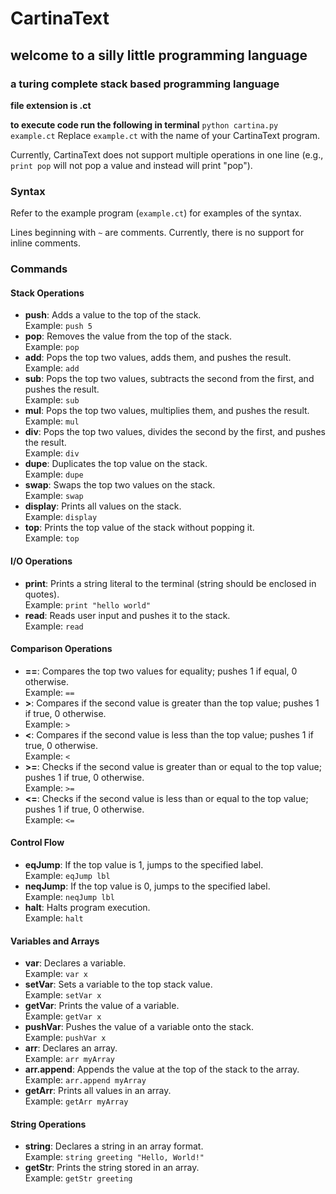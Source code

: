 # CartinaText
## welcome to a silly little programming language
### a turing complete stack based programming language
**file extension is .ct**

**to execute code run the following in terminal**
`python cartina.py example.ct`
Replace `example.ct` with the name of your CartinaText program.

Currently, CartinaText does not support multiple operations in one line (e.g., `print pop` will not pop a value and instead will print "pop").

### Syntax
Refer to the example program (`example.ct`) for examples of the syntax.

Lines beginning with `~` are comments. Currently, there is no support for inline comments.

### Commands

#### Stack Operations
- **push**: Adds a value to the top of the stack.  
  Example: `push 5`
- **pop**: Removes the value from the top of the stack.  
  Example: `pop`
- **add**: Pops the top two values, adds them, and pushes the result.  
  Example: `add`
- **sub**: Pops the top two values, subtracts the second from the first, and pushes the result.  
  Example: `sub`
- **mul**: Pops the top two values, multiplies them, and pushes the result.  
  Example: `mul`
- **div**: Pops the top two values, divides the second by the first, and pushes the result.  
  Example: `div`
- **dupe**: Duplicates the top value on the stack.  
  Example: `dupe`
- **swap**: Swaps the top two values on the stack.  
  Example: `swap`
- **display**: Prints all values on the stack.  
  Example: `display`
- **top**: Prints the top value of the stack without popping it.  
  Example: `top`

#### I/O Operations
- **print**: Prints a string literal to the terminal (string should be enclosed in quotes).  
  Example: `print "hello world"`
- **read**: Reads user input and pushes it to the stack.  
  Example: `read`

#### Comparison Operations
- **==**: Compares the top two values for equality; pushes 1 if equal, 0 otherwise.  
  Example: `==`
- **>**: Compares if the second value is greater than the top value; pushes 1 if true, 0 otherwise.  
  Example: `>`
- **<**: Compares if the second value is less than the top value; pushes 1 if true, 0 otherwise.  
  Example: `<`
- **>=**: Checks if the second value is greater than or equal to the top value; pushes 1 if true, 0 otherwise.  
  Example: `>=`
- **<=**: Checks if the second value is less than or equal to the top value; pushes 1 if true, 0 otherwise.  
  Example: `<=`

#### Control Flow
- **eqJump**: If the top value is 1, jumps to the specified label.  
  Example: `eqJump lbl`
- **neqJump**: If the top value is 0, jumps to the specified label.  
  Example: `neqJump lbl`
- **halt**: Halts program execution.  
  Example: `halt`

#### Variables and Arrays
- **var**: Declares a variable.  
  Example: `var x`
- **setVar**: Sets a variable to the top stack value.  
  Example: `setVar x`
- **getVar**: Prints the value of a variable.  
  Example: `getVar x`
- **pushVar**: Pushes the value of a variable onto the stack.  
  Example: `pushVar x`
- **arr**: Declares an array.  
  Example: `arr myArray`
- **arr.append**: Appends the value at the top of the stack to the array.  
  Example: `arr.append myArray`
- **getArr**: Prints all values in an array.  
  Example: `getArr myArray`

#### String Operations
- **string**: Declares a string in an array format.  
  Example: `string greeting "Hello, World!"`
- **getStr**: Prints the string stored in an array.  
  Example: `getStr greeting`
